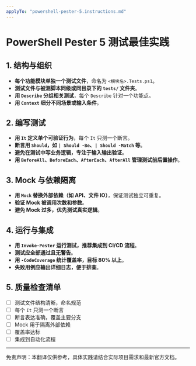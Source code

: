 ```yaml
---
applyTo: "powershell-pester-5.instructions.md"
---
```


<!-- 本文件为自动翻译，供参考。请结合实际需求进行校对和完善。-->

# PowerShell Pester 5 测试最佳实践

## 1. 结构与组织

- **每个功能模块单独一个测试文件**，命名为 `<模块名>.Tests.ps1`。
- **测试文件与被测脚本同级或同目录下的 `tests/` 文件夹**。
- **用 `Describe` 分组相关测试**，每个 `Describe` 针对一个功能点。
- **用 `Context` 细分不同场景或输入条件**。

## 2. 编写测试

- **用 `It` 定义单个可验证行为**，每个 `It` 只测一个断言。
- **断言用 `Should`，如 `| Should -Be`、`| Should -Match` 等**。
- **避免在测试中写业务逻辑，专注于输入输出验证**。
- **用 `BeforeAll`、`BeforeEach`、`AfterEach`、`AfterAll` 管理测试前后置操作**。

## 3. Mock 与依赖隔离

- **用 `Mock` 替换外部依赖（如 API、文件 IO）**，保证测试独立可重复。
- **验证 Mock 被调用次数和参数**。
- **避免 Mock 过多，优先测试真实逻辑**。

## 4. 运行与集成

- **用 `Invoke-Pester` 运行测试，推荐集成到 CI/CD 流程**。
- **测试应全部通过且无警告**。
- **用 `-CodeCoverage` 统计覆盖率，目标 80% 以上**。
- **失败用例应输出详细日志，便于排查**。

## 5. 质量检查清单

- [ ] 测试文件结构清晰，命名规范
- [ ] 每个 `It` 只测一个断言
- [ ] 断言表达准确，覆盖主要分支
- [ ] Mock 用于隔离外部依赖
- [ ] 覆盖率达标
- [ ] 集成到自动化流程

---

免责声明：本翻译仅供参考，具体实践请结合实际项目需求和最新官方文档。
